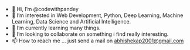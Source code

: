 - 👋 Hi, I’m @codewithpandey
- 👀 I’m interested in Web Development, Python, Deep Learning, Machine Learning, Data Science and Artificial Intelligence.
- 🌱 I’m currently learning many things.
- 💞️ I’m looking to collaborate on something i find really interesting.
- 📫 How to reach me ... just send a mail on abhishekap2001@gmail.com

<!---
codewithpandey/codewithpandey is a ✨ special ✨ repository because its `README.md` (this file) appears on your GitHub profile.
You can click the Preview link to take a look at your changes.
--->
